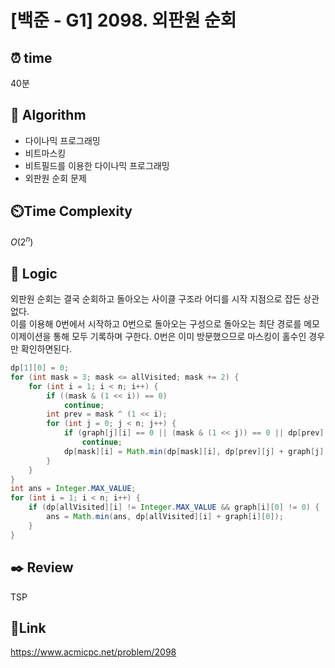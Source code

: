# [백준 - G1] 2098. 외판원 순회

## ⏰ **time**

40분

## :pushpin: **Algorithm**

- 다이나믹 프로그래밍
- 비트마스킹
- 비트필드를 이용한 다이나믹 프로그래밍
- 외판원 순회 문제

## ⏲️**Time Complexity**

$O(2^n)$

## :round_pushpin: **Logic**
외판원 순회는 결국 순회하고 돌아오는 사이클 구조라 어디를 시작 지점으로 잡든 상관없다.  
이를 이용해 0번에서 시작하고 0번으로 돌아오는 구성으로 돌아오는 최단 경로를 메모이제이션을 통해 모두 기록하며 구한다.
0번은 이미 방문했으므로 마스킹이 홀수인 경우만 확인하면된다.
```java
dp[1][0] = 0;
for (int mask = 3; mask <= allVisited; mask += 2) {
    for (int i = 1; i < n; i++) {
        if ((mask & (1 << i)) == 0)
            continue;
        int prev = mask ^ (1 << i);
        for (int j = 0; j < n; j++) {
            if (graph[j][i] == 0 || (mask & (1 << j)) == 0 || dp[prev][j] == Integer.MAX_VALUE)
                continue;
            dp[mask][i] = Math.min(dp[mask][i], dp[prev][j] + graph[j][i]);
        }
    }
}
int ans = Integer.MAX_VALUE;
for (int i = 1; i < n; i++) {
    if (dp[allVisited][i] != Integer.MAX_VALUE && graph[i][0] != 0) {
        ans = Math.min(ans, dp[allVisited][i] + graph[i][0]);
    }
}
```  
## :black_nib: **Review** 
TSP
## 📡**Link**
https://www.acmicpc.net/problem/2098